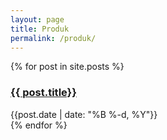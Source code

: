 ```yaml
---
layout: page
title: Produk
permalink: /produk/
---
```


<div>
  {% for post in site.posts %}
    <div class="py-1">
      <h3>
        <a href="{{site.baseurl}}{{ post.url }}">
          {{ post.title}}
        </a>
      </h3>
      <div class="text-sm text-gray-400">{{post.date | date: "%B %-d, %Y"}}</div>
    </div>
  {% endfor %}
</div>


